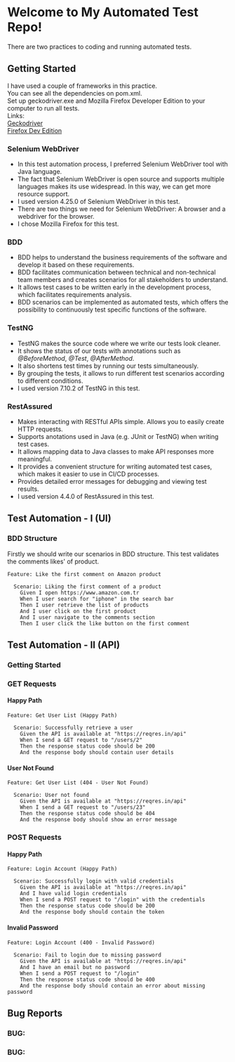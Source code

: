 # Welcome to My Automated Test Repo!
There are two practices to coding and running automated tests. 

## Getting Started
I have used a couple of frameworks in this practice. <br>
You can see all the dependencies on pom.xml. <br>
Set up geckodriver.exe and Mozilla Firefox Developer Edition to your computer to run all tests.<br>
Links:<br>
[Geckodriver](https://github.com/mozilla/geckodriver/releases) <br>
[Firefox Dev Edition](https://www.mozilla.org/tr/firefox/developer/) <br>

### Selenium WebDriver
- In this test automation process, I preferred Selenium WebDriver tool with Java language.
- The fact that Selenium WebDriver is open source and supports multiple languages makes its use widespread. In this way, we can get more resource support.
- I used version 4.25.0 of Selenium WebDriver in this test.
- There are two things we need for Selenium WebDriver: A browser and a webdriver for the browser.
- I chose Mozilla Firefox for this test.

### BDD
- BDD helps to understand the business requirements of the software and develop it based on these requirements.
- BDD facilitates communication between technical and non-technical team members and creates scenarios for all stakeholders to understand.
- It allows test cases to be written early in the development process, which facilitates requirements analysis.
- BDD scenarios can be implemented as automated tests, which offers the possibility to continuously test specific functions of the software.

### TestNG
- TestNG makes the source code where we write our tests look cleaner.
- It shows the status of our tests with annotations such as _@BeforeMethod_, _@Test_, _@AfterMethod_.
- It also shortens test times by running our tests simultaneously.
- By grouping the tests, it allows to run different test scenarios according to different conditions.
- I used version 7.10.2 of TestNG in this test.

### RestAssured
- Makes interacting with RESTful APIs simple. Allows you to easily create HTTP requests.
- Supports anotations used in Java (e.g. JUnit or TestNG) when writing test cases.
- It allows mapping data to Java classes to make API responses more meaningful.
- It provides a convenient structure for writing automated test cases, which makes it easier to use in CI/CD processes.
- Provides detailed error messages for debugging and viewing test results.
- I used version 4.4.0 of RestAssured in this test.

## Test Automation - I (UI)

### BDD Structure
Firstly we should write our scenarios in BDD structure. This test validates the comments likes' of product.
```cucumber
Feature: Like the first comment on Amazon product

  Scenario: Liking the first comment of a product
    Given I open https://www.amazon.com.tr
    When I user search for "iphone" in the search bar
    Then I user retrieve the list of products
    And I user click on the first product
    And I user navigate to the comments section
    Then I user click the like button on the first comment
```

## Test Automation - II (API)
### Getting Started

### GET Requests
#### Happy Path
```cucumber
Feature: Get User List (Happy Path)

  Scenario: Successfully retrieve a user
    Given the API is available at "https://reqres.in/api"
    When I send a GET request to "/users/2"
    Then the response status code should be 200
    And the response body should contain user details
```
#### User Not Found
```cucumber
Feature: Get User List (404 - User Not Found)

  Scenario: User not found
    Given the API is available at "https://reqres.in/api"
    When I send a GET request to "/users/23"
    Then the response status code should be 404
    And the response body should show an error message
```
### POST Requests
#### Happy Path
```cucumber
Feature: Login Account (Happy Path)

  Scenario: Successfully login with valid credentials
    Given the API is available at "https://reqres.in/api"
    And I have valid login credentials
    When I send a POST request to "/login" with the credentials
    Then the response status code should be 200
    And the response body should contain the token

```
#### Invalid Password
```cucumber
Feature: Login Account (400 - Invalid Password)

  Scenario: Fail to login due to missing password
    Given the API is available at "https://reqres.in/api"
    And I have an email but no password
    When I send a POST request to "/login"
    Then the response status code should be 400
    And the response body should contain an error about missing password

```

## Bug Reports

### BUG: 
### BUG: 
